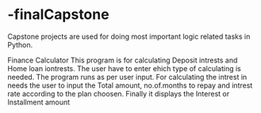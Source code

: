 # -finalCapstone
Capstone projects are used for doing most important logic related tasks in Python.

Finance Calculator
This program is for calculating Deposit intrests and Home loan iontrests.
The user have to enter ehich type of calculating is needed.
The program runs as per user input.
For calculating the intrest in needs the user to input the Total amount, no.of.months to repay and intrest rate according to the plan choosen.
Finally it displays the Interest or Installment amount
